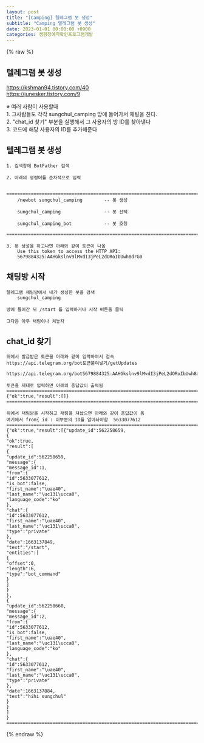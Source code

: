 ```yaml
---  
layout: post  
title: "[Camping] 텔레그램 봇 생성"  
subtitle: "Camping 텔레그램 봇 생성"  
date: 2023-01-01 00:00:00 +0900  
categories: 캠핑장예약확인프로그램개발  
---  
```

{% raw %}  
## 텔레그램 봇 생성  
https://kshman94.tistory.com/40  
https://junesker.tistory.com/9  
  
※ 여러 사람이 사용할때  
	1. 그사람들도 각각 sungchul_camping 방에 들어가서 채팅을 친다.  
	2. "chat_id 찾기" 부분을 실행해서 그 사용자의 방 ID를 찾아낸다  
	3. 코드에 해당 사용자의 ID를 추가해준다  
  
## 텔레그램 봇 생성  
  
	1. 검색창에 BotFather 검색  
  
	2. 아래의 명령어를 순차적으로 입력  
  
		=================================================================================================================  
		/newbot sungchul_camping		-- 봇 생성  
  
		sungchul_camping				-- 봇 선택  
  
		sungchul_camping_bot			-- 봇 호칭  
		=================================================================================================================  
  
	3. 봇 생성을 하고나면 아래와 같이 토큰이 나옴  
		Use this token to access the HTTP API:  
		5679884325:AAHGkslnv9lMvdI3jPeL2dORoIbUwh8drG0  
  
## 채팅방 시작  
  
	텔레그램 채팅방에서 내가 생성한 봇을 검색  
		sungchul_camping  
  
	방에 들어간 뒤 /start 를 입력하거나 시작 버튼을 클릭  
  
	그다음 아무 채팅이나 쳐놓자  
  
## chat_id 찾기  
	위에서 발급받은 토큰을 아래와 같이 입력하여서 접속  
	https://api.telegram.org/bot토큰붙여넣기/getUpdates  
  
	https://api.telegram.org/bot5679884325:AAHGkslnv9lMvdI3jPeL2dORoIbUwh8drG0/getUpdates  
  
	토큰을 제대로 입력하면 아래의 응답값이 출력됨  
	=================================================================================================================  
	{"ok":true,"result":[]}  
	=================================================================================================================  
  
	위에서 채팅방을 시작하고 채팅을 쳐놨으면 아래와 같이 응답값이 옴  
	여기에서 from{ id : 이부분의 ID를 알아놔야함  5633077612  
	================================================================================================================={"ok":true,"result":[{"update_id":562258659,  
	{  
	"ok":true,  
	"result":[  
	{  
	"update_id":562258659,  
	"message":{  
	"message_id":1,  
	"from":{  
	"id":5633077612,  
	"is_bot":false,  
	"first_name":"\uae40",  
	"last_name":"\uc131\ucca0",  
	"language_code":"ko"  
	},  
	"chat":{  
	"id":5633077612,  
	"first_name":"\uae40",  
	"last_name":"\uc131\ucca0",  
	"type":"private"  
	},  
	"date":1663137849,  
	"text":"/start",  
	"entities":[  
	{  
	"offset":0,  
	"length":6,  
	"type":"bot_command"  
	}  
	]  
	}  
	},  
	{  
	"update_id":562258660,  
	"message":{  
	"message_id":2,  
	"from":{  
	"id":5633077612,  
	"is_bot":false,  
	"first_name":"\uae40",  
	"last_name":"\uc131\ucca0",  
	"language_code":"ko"  
	},  
	"chat":{  
	"id":5633077612,  
	"first_name":"\uae40",  
	"last_name":"\uc131\ucca0",  
	"type":"private"  
	},  
	"date":1663137884,  
	"text":"hihi sungchul"  
	}  
	}  
	]  
	}  
	=================================================================================================================  
  
{% endraw %}